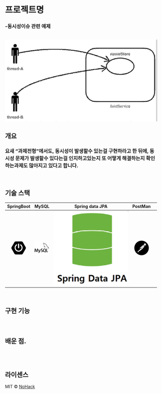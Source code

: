 # 프로젝트명
  ###  -동시성이슈 관련 예제
<p align="center">
  <br>
  <img src="./images/logo-sample.jpeg">
  <br>
</p>

## 개요

  ### 요새 “과제전형”에서도, 동시성이 발생할수 있는걸 구현하라고 한 뒤에, 동시성 문제가 발생할수 있다는걸 인지하고있는지 또 어떻게 해결하는지 확인하는과제도 많아지고 있다고 합니다.


<p align="center">
  
  
</p>

<br>

## 기술 스택

| SpringBoot | MySQL |  Spring data JPA   |  PostMan   |  |
| :--------: | :--------: | :--------: | :--------: | :--------: |
|   ![sb]    |   ![my]    |   ![dj]    |   ![pos]    |       |

<br>

## 구현 기능

### 

<br>

## 배운 점.

  
<br>

<br>

## 라이센스

MIT &copy; [NoHack](mailto:lbjp114@gmail.com)

<!-- Stack Icon Refernces -->

[sb]: /images/stack/springboot.svg
[my]: /images/stack/mysql.svg
[dj]: /images/stack/datajpa.svg
[pos]: /images/stack/postman.svg
[jm]: /images/stack/apachejmeter.svg
